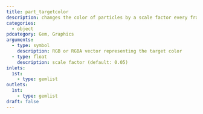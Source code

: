```yaml
---
title: part_targetcolor
description: changes the color of particles by a scale factor every frame
categories:
  - object
pdcategory: Gem, Graphics
arguments:
  - type: symbol
    description: RGB or RGBA vector representing the target color
  - type: float
    description: scale factor (default: 0.05)
inlets:
  1st:
    - type: gemlist
outlets:
  1st:
    - type: gemlist
draft: false
---
```

